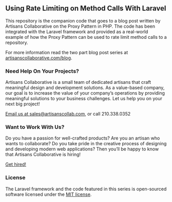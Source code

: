 ## Using Rate Limiting on Method Calls With Laravel

This repository is the companion code that goes to a blog post written by Artisans Collaborative on the Proxy Pattern in PHP. The code has been integrated with the Laravel framework and provided as a real-world example of how the Proxy Pattern can be used to rate limit method calls to a repository.

For more information read the two part blog post series at [artisanscollaborative.com/blog](https://artisanscollaborative.com/blog/2015/10/20/using-rate-limiting-on-method-calls-with-laravel-part-1).

### Need Help On Your Projects?

Artisans Collaborative is a small team of dedicated artisans that craft meaningful design and development solutions. As a value-based company, our goal is to increase the value of your company’s operations by providing meaningful solutions to your business challenges. Let us help you on your next big project!

[Email us at sales@artisanscollab.com](https://artisanscollaborative.com), or call 210.338.0352

### Want to Work With Us?

Do you have a passion for well-crafted products? Are you an artisan who wants to collaborate? Do you take pride in the creative process of designing and developing modern web applications? Then you’ll be happy to know that Artisans Collaborative is hiring!

[Get hired!](https://artisanscollaborative.com/jobs)

### License

The Laravel framework and the code featured in this series is open-sourced software licensed under the [MIT license](http://opensource.org/licenses/MIT).
